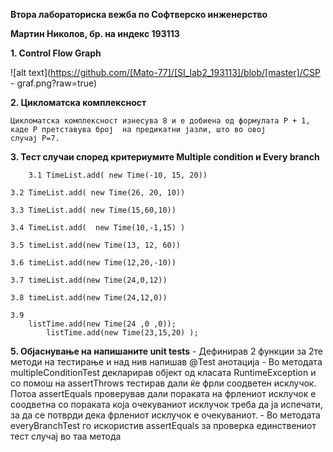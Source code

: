 **Втора лабораториска вежба по Софтверско инженерство**


**Мартин Николов, бр. на индекс 193113**


**1. Control Flow Graph**

![alt text](https://github.com/[Mato-77]/[SI_lab2_193113]/blob/[master]/CSP - graf.png?raw=true)

**2. Цикломатска комплексност**

	Цикломатска комплексност изнесува 8 и е добиена од формулата P + 1, каде P претставува број  на предикатни јазли, што во овој
	случај P=7.

**3. Тест случаи според критериумите Multiple condition и Every branch**
	
      	3.1 TimeList.add( new Time(-10, 15, 20)) 

	3.2 TimeList.add( new Time(26, 20, 10))

	3.3 TimeList.add( new Time(15,60,10)) 

	3.4 TimeList.add(  new Time(10,-1,15) )

	3.5 timeList.add(new Time(13, 12, 60))

	3.6 timeList.add(new Time(12,20,-10))

	3.7 timeList.add(new Time(24,0,12))

	3.8 timeList.add(new Time(24,12,0))

	3.9 	
		listTime.add(new Time(24 ,0 ,0));
        	listTime.add(new Time(23,15,20) );

**5. Објаснување на напишаните unit tests**
	- Дефинирав 2 функции за 2те методи на тестирање и над нив напишав @Test анотација
	-  Во методата multipleConditionTest декларирав објект од класата RuntimeException и со помош на assertThrows тестирав дали ќе фрли соодветен исклучок. Потоа assertEquals проверував дали пораката на фрлениот исклучок е соодветна со пораката која очекуваниот исклучок   треба да  	ја испечати, за да се потврди дека фрлениот исклучок е очекуваниот.
	- Во методата everyBranchTest го искористив assertEquals за проверка единствениот тест случај во таа метода
	
